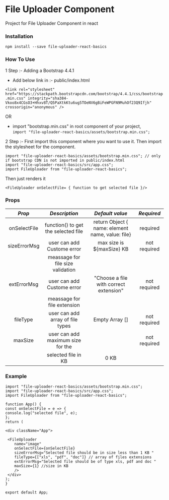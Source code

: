 # File Uploader Component

Project for File Uploader Component in react

### Installation

`npm install --save file-uploader-react-basics`

### How To Use

1 Step :-
Adding a Bootstrap 4.4.1

- Add below link in :- public/index.html

`<link rel="stylesheet" href="https://stackpath.bootstrapcdn.com/bootstrap/4.4.1/css/bootstrap.min.css" integrity="sha384-Vkoo8x4CGsO3+Hhxv8T/Q5PaXtkKtu6ug5TOeNV6gBiFeWPGFN9MuhOf23Q9Ifjh" crossorigin="anonymous" />`

OR

- import "bootstrap.min.css" in root component of your project,  
  `import "file-uploader-react-basics/assets/bootstrap.min.css";`

2 Step :-
First import this component where you want to use it.
Then import the stylesheet for the component.

```
import "file-uploader-react-basics/assets/bootstrap.min.css"; // only if bootstrap CDN is not imported in public/index.html
import "file-uploader-react-basics/src/app.css";
import FileUploader from "file-uploader-react-basics";
```

Then just renders it

`<FileUploader onSelectFile= { function to get selected file }/>`

### Props

|    _Prop_    |            _Description_            |                 _Default value_                  |  _Required_  |
| :----------: | :---------------------------------: | :----------------------------------------------: | :----------: |
| onSelectFile | function() to get the selected file | return Object { name: element name, value: file} |   required   |
| sizeErrorMsg |     user can add Custome error      |            max size is \${maxSize} KB            | not required |
|              |  meassage for file size validation  |                                                  |              |
| extErrorMsg  |     user can add Custome error      |      "Choose a file with correct extension"      | not required |
|              |     meassage for file extension     |                                                  |              |
|   fileType   |  user can add array of file types   |                  Empty Array []                  | not required |
|   maxSize    |  user can add maximum size for the  |                                                  | not required |
|              |         selected file in KB         |                       0 KB                       |              |

### Example

```
import "file-uploader-react-basics/assets/bootstrap.min.css";
import "file-uploader-react-basics/src/app.css";
import FileUploader from "file-uploader-react-basics";

function App() {
const onSelectFile = e => {
console.log("selected file", e);
};
return (

<div className="App">

 <FileUploader
    name="image"
    onSelectFile={onSelectFile}
    sizeErrorMsg="Selected file should be in size less than 1 KB "
    fileType={["xls", "pdf", "doc"]} // array of files extensions
    extErrorMsg="Selected file should be of type xls, pdf and doc "
    maxSize={1} //size in KB
    />
 </div>
);
}

export default App;
```
